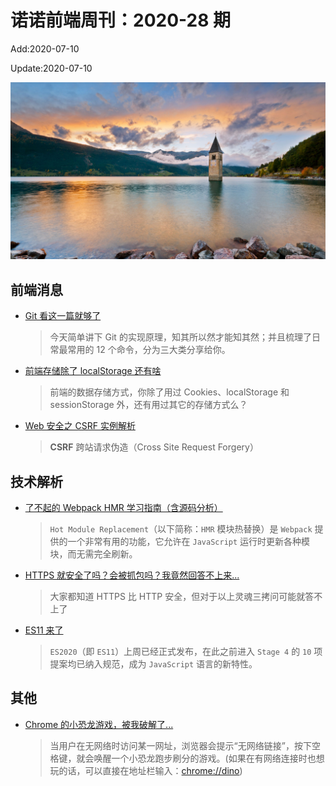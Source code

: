 <!--
 * @Description: 2020-28
 * @Author: zoeblow
 * @Email: wangfuyuan@nnuo.com
 * @Date: 2020-07-10 19:10:28
 * @LastEditors: zoeblow
 * @LastEditTime: 2020-07-10 14:38:07
 * @FilePath: \nuofe-weekly\2020\weekly-28.md
 -->

# 诺诺前端周刊：2020-28 期

Add:2020-07-10

Update:2020-07-10

![202028](../images/2020/202028.jpg)

## 前端消息

- [Git 看这一篇就够了](https://mp.weixin.qq.com/s/Ftvo8nvzb9SV-EjFaZHjEw)

  > 今天简单讲下 Git 的实现原理，知其所以然才能知其然；并且梳理了日常最常用的 12 个命令，分为三大类分享给你。

- [前端存储除了 localStorage 还有啥](https://mp.weixin.qq.com/s/DR7kLPRkp8WXw_3li91EVA)

  > 前端的数据存储方式，你除了用过 Cookies、localStorage 和 sessionStorage 外，还有用过其它的存储方式么？

- [Web 安全之 CSRF 实例解析](https://mp.weixin.qq.com/s/gifFtpk0Iw-0_5ccK83H8g)

  > **CSRF** 跨站请求伪造（Cross Site Request Forgery）

## 技术解析

- [了不起的 Webpack HMR 学习指南（含源码分析）](https://mp.weixin.qq.com/s/m_wonlBSzTPkBRdF4HFzNQ)

  > `Hot Module Replacement`（以下简称：`HMR` 模块热替换）是 `Webpack` 提供的一个非常有用的功能，它允许在 `JavaScript` 运行时更新各种模块，而无需完全刷新。

- [HTTPS 就安全了吗？会被抓包吗？我竟然回答不上来...](https://mp.weixin.qq.com/s/LNVvJmhp6SJCVFTW_SZXGg)

  > 大家都知道 HTTPS 比 HTTP 安全，但对于以上灵魂三拷问可能就答不上了

- [ES11 来了](https://mp.weixin.qq.com/s/GQPwA3WxAiZOKfTJIpS_Jg)

  > `ES2020`（即 `ES11`）上周已经正式发布，在此之前进入 `Stage 4` 的 `10` 项提案均已纳入规范，成为 `JavaScript` 语言的新特性。

<!-- ## 业界新闻

- [BootStrap 5.0 将放弃支持 IE](https://mp.weixin.qq.com/s/r8DVkzl7gfFm2YSmGHC4-g)

  > 最近，BootStrap 团队成员 XhmikosR 在 GitHub 上透露，BS 5 将放弃支持 IE 浏览器。 -->

## 其他

- [Chrome 的小恐龙游戏，被我破解了...](https://mp.weixin.qq.com/s/hQ0iQndMB3LipPfOHlbNNw)

  > 当用户在无网络时访问某一网址，浏览器会提示“无网络链接”，按下空格键，就会唤醒一个小恐龙跑步刷分的游戏。(如果在有网络连接时也想玩的话，可以直接在地址栏输入：[chrome://dino](chrome://dino))

